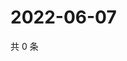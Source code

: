 # 2022-06-07

共 0 条

<!-- BEGIN WEIBO -->
<!-- 最后更新时间 Tue Jun 07 2022 02:18:55 GMT+0800 (China Standard Time) -->

<!-- END WEIBO -->
